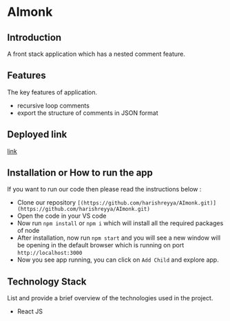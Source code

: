 # AImonk

## Introduction
A front stack application which has a nested comment feature.
## Features
The key features of application.

- recursive loop comments
- export the structure of comments in JSON format

## Deployed link
[link](https://ai-monk-bice.vercel.app/)

## Installation or How to run the app
If you want to run our code then please read the instructions below :
- Clone our repository `[(https://github.com/harishreyya/AImonk.git)](https://github.com/harishreyya/AImonk.git)`
- Open the code in your VS code
- Now run `npm install` or `npm i` which will install all the required packages of node
- After installation, now run `npm start` and you will see a new window will be opening in the default browser which is running on port `http://localhost:3000`
- Now you see app running, you can click on `Add Child` and explore app.


## Technology Stack
List and provide a brief overview of the technologies used in the project.
- React JS

